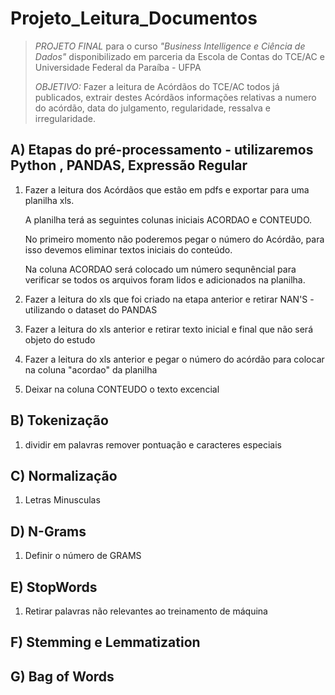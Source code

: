 # Projeto_Leitura_Documentos #
>*PROJETO FINAL* para o curso *"Business Intelligence e Ciência de Dados"* disponibilizado em parceria da Escola de Contas do TCE/AC e Universidade Federal da Paraíba - UFPA
>
>*OBJETIVO:* Fazer a leitura de Acórdãos do TCE/AC todos já publicados, extrair destes Acórdãos informações relativas a numero do acórdão, data do julgamento, regularidade, ressalva e irregularidade.


## A) Etapas do pré-processamento - utilizaremos Python , PANDAS, Expressão Regular ##

1) Fazer a leitura dos Acórdãos que estão em pdfs e exportar para uma planilha xls.

   A planilha terá as seguintes colunas iniciais ACORDAO e CONTEUDO.
   
   No primeiro momento não poderemos pegar o número do Acórdão, para isso devemos eliminar textos iniciais do conteúdo.

   Na coluna ACORDAO será colocado um número sequnêncial para verificar se todos os arquivos foram lidos e adicionados na planilha.
   
3) Fazer a leitura do xls que foi criado na etapa anterior e retirar NAN'S - utilizando o dataset do PANDAS  
4) Fazer a leitura do xls anterior e retirar texto inicial e final que não será objeto do estudo
5) Fazer a leitura do xls anterior e pegar o número do acórdão para colocar na coluna "acordao" da planilha
6) Deixar na coluna CONTEUDO o texto excencial

## B) Tokenização
1) dividir em palavras remover pontuação e caracteres especiais

## C) Normalização
1) Letras Minusculas

## D) N-Grams
1) Definir o número de GRAMS

## E) StopWords
1) Retirar palavras não relevantes ao treinamento de máquina

## F) Stemming e Lemmatization

## G) Bag of Words


